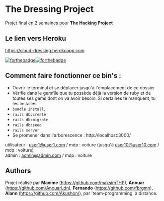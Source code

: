 # The Dressing  Project
Projet final en 2 semaines pour **The Hacking Project**

## Le lien vers Heroku
https://cloud-dressing.herokuapp.com


[![forthebadge](https://forthebadge.com/images/badges/made-with-ruby.svg)![forthebadge](http://forthebadge.com/images/badges/built-with-love.svg)](http://forthebadge.com)

## Comment faire fonctionner ce bin's :
* Ouvrir le terminal et se déplacer jusqu'à l'emplacement de ce dossier
* Vérifie dans le gemfile que tu possède déjà la version de ruby et de toutes ses gems dont on va avoir besoin. Si certaines te manquent, tu les installes.
* `bundle install`,
* `rails db:create`
* `rails db:migrate`
* `rails db:seed`
* `rails server`
* Se promener dans l'arborescence : http://localhost:3000/

utilisateur : user1@user1.com / mdp : voiture (jusqu'à user10@user10.com / mdp : voiture)\
admin : admin@admin.com / mdp : voiture

## Authors
Projet réalisé par **Maxime** (https://github.com/maksimTHP), **Anouar** (https://github.com/AnouarLdn), **Fernando** (https://github.com/fbrgmn), **Alann** (https://github.com/Akushon/), par 'team-programming' à distance.











